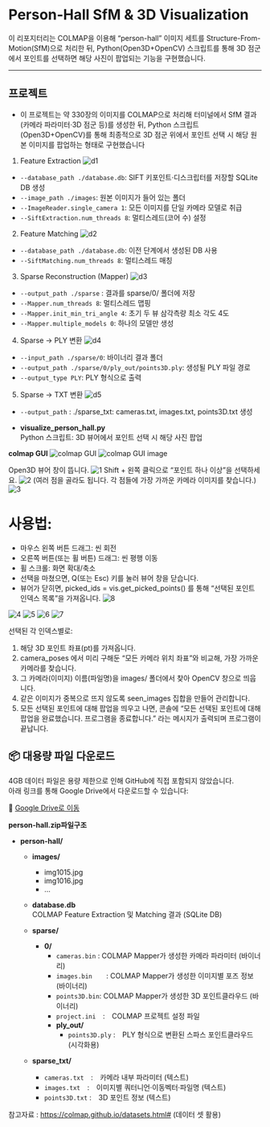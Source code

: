 # Person‐Hall SfM & 3D Visualization

이 리포지터리는 COLMAP을 이용해 “person-hall” 이미지 세트를 Structure-From-Motion(SfM)으로 처리한 뒤, Python(Open3D+OpenCV) 스크립트를 통해 3D 점군에서 포인트를 선택하면 해당 사진이 팝업되는 기능을 구현했습니다.

---

## 프로젝트
 - 이 프로젝트는 약 330장의 이미지를 COLMAP으로 처리해 터미널에서 SfM 결과(카메라 파라미터·3D 점군 등)를 생성한 뒤, Python 스크립트(Open3D+OpenCV)를 통해 최종적으로 3D 점군 위에서 포인트 선택 시 해당 원본 이미지를 팝업하는 형태로 구현했습니다


1. Feature Extraction
![d1](image/d1.png)
- `--database_path ./database.db`: SIFT 키포인트·디스크립터를 저장할 SQLite DB 생성
- `--image_path ./images`: 원본 이미지가 들어 있는 폴더
- `--ImageReader.single_camera 1`: 모든 이미지를 단일 카메라 모델로 취급
- `--SiftExtraction.num_threads 8`: 멀티스레드(코어 수) 설정

2. Feature Matching
![d2](image/d2.png)
- `--database_path ./database.db`: 이전 단계에서 생성된 DB 사용
- `--SiftMatching.num_threads 8`: 멀티스레드 매칭

3. Sparse Reconstruction (Mapper)
![d3](image/d3.png)
- `--output_path ./sparse` : 결과를 sparse/0/ 폴더에 저장
- `--Mapper.num_threads 8`: 멀티스레드 맵핑
- `--Mapper.init_min_tri_angle 4`: 초기 두 뷰 삼각측량 최소 각도 4도
- `--Mapper.multiple_models 0`: 하나의 모델만 생성

4. Sparse → PLY 변환
![d4](image/d4.png)
- `--input_path ./sparse/0`: 바이너리 결과 폴더
- `--output_path ./sparse/0/ply_out/points3D.ply`: 생성될 PLY 파일 경로
- `--output_type PLY`: PLY 형식으로 출력

5. Sparse → TXT 변환
![d5](image/d5.png)
- `--output_path` : ./sparse_txt: cameras.txt, images.txt, points3D.txt 생성

- **visualize_person_hall.py**  
  Python 스크립트: 3D 뷰어에서 포인트 선택 시 해당 사진 팝업

**colmap GUI**
![colmap GUI](image/colmap_gui.png)
![colmap GUI image](image/colmap_gui_spec.png)


Open3D 뷰어 창이 뜹니다.
![1](image/image1.png)
Shift + 왼쪽 클릭으로 “포인트 하나 이상”을 선택하세요.
![2](image/image2.png)
(여러 점을 골라도 됩니다. 각 점들에 가장 가까운 카메라 이미지를 찾습니다.)
![3](image/image3.png)

# 사용법:
- 마우스 왼쪽 버튼 드래그: 씬 회전
- 오른쪽 버튼(또는 휠 버튼) 드래그: 씬 평행 이동
- 휠 스크롤: 화면 확대/축소
- 선택을 마쳤으면, Q(또는 Esc) 키를 눌러 뷰어 창을 닫습니다.
- 뷰어가 닫히면, picked_ids = vis.get_picked_points() 를 통해 “선택된 포인트 인덱스 목록”을 가져옵니다.
![8](image/image8.png)

![4](image/image4.png)
![5](image/image5.png)
![6](image/image6.png)
![7](image/image7.png)

선택된 각 인덱스별로:

1. 해당 3D 포인트 좌표(pt)를 가져옵니다.
2. camera_poses 에서 미리 구해둔 “모든 카메라 위치 좌표”와 비교해, 가장 가까운 카메라를 찾습니다.
3. 그 카메라(이미지) 이름(파일명)을 images/ 폴더에서 찾아 OpenCV 창으로 띄웁니다.
4. 같은 이미지가 중복으로 뜨지 않도록 seen_images 집합을 만들어 관리합니다.
5. 모든 선택된 포인트에 대해 팝업을 띄우고 나면, 콘솔에 “모든 선택된 포인트에 대해 팝업을 완료했습니다. 프로그램을 종료합니다.” 라는 메시지가 출력되며 프로그램이 끝납니다.

## 📦 대용량 파일 다운로드

4GB 데이터 파일은 용량 제한으로 인해 GitHub에 직접 포함되지 않았습니다.  
아래 링크를 통해 Google Drive에서 다운로드할 수 있습니다:

🔗 [Google Drive로 이동](https://drive.google.com/file/d/1ydHn-Xp8cNX7QNxc8W-sJjiDoSzSHVBk/view?usp=share_link)

**person-hall.zip파일구조**
- **person-hall/**
  - **images/**
    - img1015.jpg
    - img1016.jpg
    - …
    
  - **database.db**  
    COLMAP Feature Extraction 및 Matching 결과 (SQLite DB)

  - **sparse/**
    - **0/**
      - `cameras.bin` : COLMAP Mapper가 생성한 카메라 파라미터 (바이너리)
      - `images.bin`  : COLMAP Mapper가 생성한 이미지별 포즈 정보 (바이너리)
      - `points3D.bin`: COLMAP Mapper가 생성한 3D 포인트클라우드 (바이너리)
      - `project.ini` : COLMAP 프로젝트 설정 파일
      - **ply_out/**
        - `points3D.ply` : PLY 형식으로 변환된 스파스 포인트클라우드 (시각화용)

  - **sparse_txt/**
    - `cameras.txt` : 카메라 내부 파라미터 (텍스트)
    - `images.txt` : 이미지별 쿼터니언·이동벡터·파일명 (텍스트)
    - `points3D.txt` : 3D 포인트 정보 (텍스트)

참고자료 : https://colmap.github.io/datasets.html# (데이터 셋 활용)
